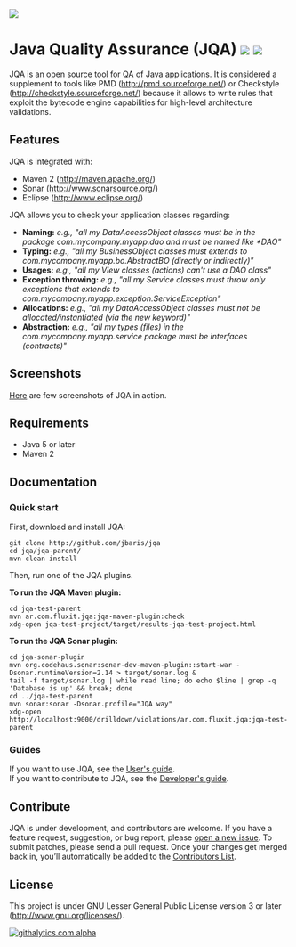 <img src="http://www.fluxit.com.ar/logo.jpg"/>

# Java Quality Assurance (JQA) [![](https://secure.travis-ci.org/jbaris/jqa.png?branch=master)](http://travis-ci.org/jbaris/jqa) [![](https://jbaris.ci.cloudbees.com/job/jqa/badge/icon)](https://jbaris.ci.cloudbees.com/job/jqa/)
JQA is an open source tool for QA of Java applications. It is considered a supplement to tools like PMD (http://pmd.sourceforge.net/) or Checkstyle (http://checkstyle.sourceforge.net/) because it allows to write rules that exploit the bytecode engine capabilities for high-level architecture validations.

## Features
JQA is integrated with:
* Maven 2 (http://maven.apache.org/)    
* Sonar (http://www.sonarsource.org/)
* Eclipse (http://www.eclipse.org/) <under development>

JQA allows you to check your application classes regarding:
* __Naming:__ _e.g., "all my DataAccessObject classes must be in the package com.mycompany.myapp.dao and must be named like *DAO"_
* __Typing:__ _e.g., "all my BusinessObject classes must extends to com.mycompany.myapp.bo.AbstractBO (directly or indirectly)"_
* __Usages:__ _e.g., "all my View classes (actions) can't use a DAO class"_
* __Exception throwing:__ _e.g., "all my Service classes must throw only exceptions that extends to com.mycompany.myapp.exception.ServiceException"_
* __Allocations:__ _e.g., "all my DataAccessObject classes must not be allocated/instantiated (via the new keyword)"_
* __Abstraction:__ _e.g., "all my types (files) in the com.mycompany.myapp.service package must be interfaces (contracts)"_

## Screenshots
[Here](http://github.com/jbaris/jqa/wiki/Screenshots) are few screenshots of JQA in action.

## Requirements
* Java 5 or later
* Maven 2

## Documentation
### Quick start
First, download and install JQA:

    git clone http://github.com/jbaris/jqa
    cd jqa/jqa-parent/
    mvn clean install
    
Then, run one of the JQA plugins. 
     
   **To run the JQA Maven plugin:**

    cd jqa-test-parent
    mvn ar.com.fluxit.jqa:jqa-maven-plugin:check
    xdg-open jqa-test-project/target/results-jqa-test-project.html     
   **To run the JQA Sonar plugin:**    

    cd jqa-sonar-plugin
    mvn org.codehaus.sonar:sonar-dev-maven-plugin::start-war -Dsonar.runtimeVersion=2.14 > target/sonar.log &
    tail -f target/sonar.log | while read line; do echo $line | grep -q 'Database is up' && break; done
    cd ../jqa-test-parent
    mvn sonar:sonar -Dsonar.profile="JQA way"
    xdg-open http://localhost:9000/drilldown/violations/ar.com.fluxit.jqa:jqa-test-parent
### Guides
If you want to use JQA, see the [User's guide](http://github.com/fluxitsoft/jqa/wiki/User-guide).     
If you want to contribute to JQA, see the [Developer's guide](http://github.com/fluxitsoft/jqa/wiki/Developer-guide).

## Contribute
JQA is under development, and contributors are welcome. If you have a feature request, suggestion, or bug report, please [open a new issue](http://github.com/fluxitsoft/jqa/issues). 
To submit patches, please send a pull request. 
Once your changes get merged back in, you’ll automatically be added to the [Contributors List](http://github.com/fluxitsoft/jqa/graphs/contributors).

## License
This project is under GNU Lesser General Public License version 3 or later (http://www.gnu.org/licenses/).

[![githalytics.com alpha](https://cruel-carlota.pagodabox.com/0fbedc5327f5a3ec49f4cc11768f0190 "githalytics.com")](http://githalytics.com/jbaris/jqa)


